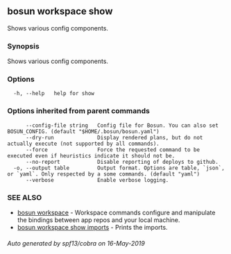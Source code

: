 ## bosun workspace show

Shows various config components.

### Synopsis

Shows various config components.

### Options

```
  -h, --help   help for show
```

### Options inherited from parent commands

```
      --config-file string   Config file for Bosun. You can also set BOSUN_CONFIG. (default "$HOME/.bosun/bosun.yaml")
      --dry-run              Display rendered plans, but do not actually execute (not supported by all commands).
      --force                Force the requested command to be executed even if heuristics indicate it should not be.
      --no-report            Disable reporting of deploys to github.
  -o, --output table         Output format. Options are table, `json`, or `yaml`. Only respected by a some commands. (default "yaml")
      --verbose              Enable verbose logging.
```

### SEE ALSO

* [bosun workspace](bosun_workspace.md)	 - Workspace commands configure and manipulate the bindings between app repos and your local machine.
* [bosun workspace show imports](bosun_workspace_show_imports.md)	 - Prints the imports.

###### Auto generated by spf13/cobra on 16-May-2019
